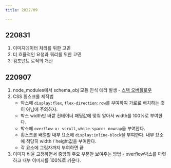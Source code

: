 ```yaml
---
title: 2022/09

---
```

## 220831

1. 이미지데이터 처리를 위한 고민 
2. 더 효율적인 요청과 쿼리를 위한 고민
3. 컴포넌트 로직의 개선

## 220907

1. node_modules에서 schema_obj 모듈 인식 에러 발생 - [스택 오버플로우](https://stackoverflow.com/questions/9023672/how-do-i-resolve-cannot-find-module-error-using-node-js)
2. CSS 횡스크롤 제작법
   * 박스에 `display:flex`, `flex-direction:row`를 부여하여 가로로 배치하는 것이 아님에 주의하자.
   * 박스 width만 바깥 컨테이너 패딩값에 맞춰 알아서 width를 100%로 부여한다.
   * 박스에 `overflow-x: scroll`, `white-space: nowrap`을 부여한다.
   * 횡스크롤 배열할 내부 요소에 `display:inline-block`을 부여한다. 내부 요소에 적당히 width / height값을 부여한다.
   * 각 요소에 그림자까지 부여하면 끝
3. 이미지 비율 고정하면서 중앙의 주요 부분만 보여주는 방법 - overflow박스를 마련하고 내부 이미지를 100%로 키운다.